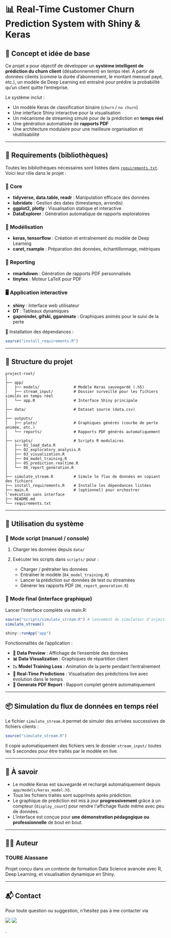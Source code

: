 # 📊 Real-Time Customer Churn Prediction System with Shiny & Keras

## 🧠 Concept et idée de base

Ce projet a pour objectif de développer un **système intelligent de prédiction du churn client** (désabonnement) en temps réel. À partir de données clients (comme la durée d’abonnement, le montant mensuel payé, etc.), un modèle de Deep Learning est entraîné pour prédire la probabilité qu’un client quitte l’entreprise.

Le système inclut :
- Un modèle Keras de classification binaire (`churn` / `no churn`)
- Une interface Shiny interactive pour la visualisation
- Un mécanisme de streaming simulé pour de la prédiction en **temps réel**
- Une génération automatisée de **rapports PDF**
- Une architecture modulaire pour une meilleure organisation et réutilisabilité

---

## 🔧 Requirements (bibliothèques)

Toutes les bibliothèques nécessaires sont listées dans [`requirements.txt`](requirements.txt). Voici leur rôle dans le projet :

### 🧰 Core
- **tidyverse, data.table, readr** : Manipulation efficace des données
- **lubridate** : Gestion des dates (timestamps, arrondis)
- **ggplot2, plotly** : Visualisation statique et interactive
- **DataExplorer** : Génération automatique de rapports exploratoires

### 🧠 Modélisation
- **keras, tensorflow** : Création et entraînement du modèle de Deep Learning
- **caret, rsample** : Préparation des données, échantillonnage, métriques

### 📄 Reporting
- **rmarkdown** : Génération de rapports PDF personnalisés
- **tinytex** : Moteur LaTeX pour PDF

### 🖥️ Application interactive
- **shiny** : Interface web utilisateur
- **DT** : Tableaux dynamiques
- **gapminder, gifski, gganimate** : Graphiques animés pour le suivi de la perte

📌 Installation des dépendances :
```r
source("install_requirements.R")
````

---

## 📁 Structure du projet

```
project-root/
│
├── app/
│   ├── models/               # Modèle Keras sauvegardé (.h5)
│   ├── stream_input/         # Dossier surveillé pour les fichiers simulés en temps réel
│   └── app.R                 # Interface Shiny principale
│
├── data/                     # Dataset source (data.csv)
│
├── outputs/
│   ├── plots/                # Graphiques générés (courbe de perte animée, etc.)
│   └── reports/              # Rapports PDF générés automatiquement
│
├── scripts/                  # Scripts R modulaires
│   ├── 01_load_data.R
│   ├── 02_exploratory_analysis.R
│   ├── 03_visualization.R
│   ├── 04_model_training.R
│   ├── 05_prediction_realtime.R
│   └── 06_report_generation.R
│
├── simulate_stream.R         # Simule le flux de données en copiant des fichiers
├── install_requirements.R    # Installe les dépendances listées
├── main.R                    # (optionnel) pour orchestrer l'exécution sans interface
├── README.md
└── requirements.txt
```

---

## 🚀 Utilisation du système

### 🔹 Mode script (manuel / console)

1. Charger les données depuis `data/`
2. Exécuter les scripts dans `scripts/` pour :

   * Charger / prétraiter les données
   * Entraîner le modèle (`04_model_training.R`)
   * Lancer la prédiction sur données de test ou streamées
   * Générer les rapports PDF (`06_report_generation.R`)

### 🔹 Mode final (interface graphique)

Lancer l’interface complète via main.R:

```r
source("scripts/simulate_stream.R") # lancement du simulateur d'injection de données
simulate_stream()

shiny::runApp("app")
```

Fonctionnalités de l’application :

* **📁 Data Preview** : Affichage de l’ensemble des données
* **📊 Data Visualization** : Graphiques de répartition client
* **📉 Model Training Loss** : Animation de la perte pendant l’entraînement
* **🔎 Real-Time Predictions** : Visualisation des prédictions live avec évolution dans le temps
* **📄 Generate PDF Report** : Rapport complet généré automatiquement

---

## 📦 Simulation du flux de données en temps réel

Le fichier `simulate_stream.R` permet de simuler des arrivées successives de fichiers clients :

```r
source("simulate_stream.R")
```

Il copie automatiquement des fichiers vers le dossier `stream_input/` toutes les 5 secondes pour être traités par le modèle en live.

---

## 📌 À savoir

* Le modèle Keras est sauvegardé et rechargé automatiquement depuis `app/models/keras_model.h5`.
* Tous les fichiers traités sont supprimés après prédiction.
* Le graphique de prédiction est mis à jour **progressivement** grâce à un compteur (`display_count`) pour rendre l'affichage fluide même avec peu de données.
* L’interface est conçue pour **une démonstration pédagogique ou professionnelle** de bout en bout.

---

## 👨‍💻 Auteur

### TOURE Alassane
Projet conçu dans un contexte de formation Data Science avancée avec R, Deep Learning, et visualisation dynamique en Shiny.

---

## 📬 Contact

Pour toute question ou suggestion, n'hésitez pas à me contacter via <p>
  <a href="https://linkedin.com/in/alassane-tour%C3%A9-4b462728a" target="_blank"><img src="https://img.shields.io/badge/LinkedIn-Connect-blue" /></a>
  <a href="mailto:alassanretou058@gmail.com"><img src="https://img.shields.io/badge/Email-Contact-red" /></a>
</p>.
